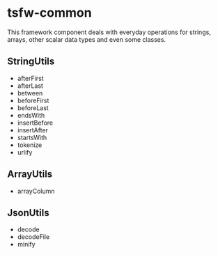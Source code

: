 tsfw-common
===========
This framework component deals with everyday operations for strings, arrays, other scalar data types and even some classes.

StringUtils
-----------
* afterFirst
* afterLast
* between
* beforeFirst
* beforeLast
* endsWith
* insertBefore
* insertAfter
* startsWith
* tokenize
* urlify

ArrayUtils
----------
* arrayColumn

JsonUtils
---------
* decode
* decodeFile
* minify